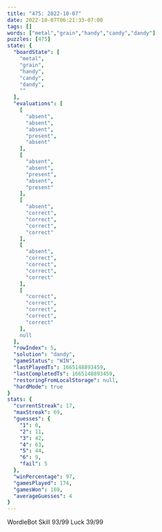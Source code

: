 ```yaml
---
title: "475: 2022-10-07"
date: 2022-10-07T06:21:33-07:00
tags: []
words: ["metal","grain","handy","candy","dandy"]
puzzles: [475]
state: {
  "boardState": [
    "metal",
    "grain",
    "handy",
    "candy",
    "dandy",
    ""
  ],
  "evaluations": [
    [
      "absent",
      "absent",
      "absent",
      "present",
      "absent"
    ],
    [
      "absent",
      "absent",
      "present",
      "absent",
      "present"
    ],
    [
      "absent",
      "correct",
      "correct",
      "correct",
      "correct"
    ],
    [
      "absent",
      "correct",
      "correct",
      "correct",
      "correct"
    ],
    [
      "correct",
      "correct",
      "correct",
      "correct",
      "correct"
    ],
    null
  ],
  "rowIndex": 5,
  "solution": "dandy",
  "gameStatus": "WIN",
  "lastPlayedTs": 1665148893459,
  "lastCompletedTs": 1665148893459,
  "restoringFromLocalStorage": null,
  "hardMode": true
}
stats: {
  "currentStreak": 17,
  "maxStreak": 69,
  "guesses": {
    "1": 0,
    "2": 11,
    "3": 42,
    "4": 63,
    "5": 44,
    "6": 9,
    "fail": 5
  },
  "winPercentage": 97,
  "gamesPlayed": 174,
  "gamesWon": 169,
  "averageGuesses": 4
}
---
```


<!-- more -->
WordleBot
Skill 93/99
Luck 39/99
